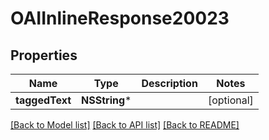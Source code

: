 # OAIInlineResponse20023

## Properties
Name | Type | Description | Notes
------------ | ------------- | ------------- | -------------
**taggedText** | **NSString*** |  | [optional] 

[[Back to Model list]](../README.md#documentation-for-models) [[Back to API list]](../README.md#documentation-for-api-endpoints) [[Back to README]](../README.md)


